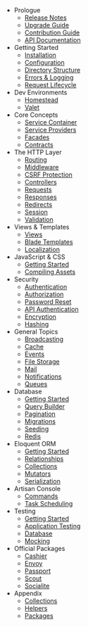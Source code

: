 - Prologue
    - [Release Notes](/docs/{{version}}/releases)
    - [Upgrade Guide](/docs/{{version}}/upgrade)
    - [Contribution Guide](/docs/{{version}}/contributions)
    - [API Documentation](/api/{{version}})
- Getting Started
    - [Installation](/docs/{{version}}/installation)
    - [Configuration](/docs/{{version}}/configuration)
    - [Directory Structure](/docs/{{version}}/structure)
    - [Errors & Logging](/docs/{{version}}/errors)
    - [Request Lifecycle](/docs/{{version}}/lifecycle)
- Dev Environments
    - [Homestead](/docs/{{version}}/homestead)
    - [Valet](/docs/{{version}}/valet)
- Core Concepts
    - [Service Container](/docs/{{version}}/container)
    - [Service Providers](/docs/{{version}}/providers)
    - [Facades](/docs/{{version}}/facades)
    - [Contracts](/docs/{{version}}/contracts)
- The HTTP Layer
    - [Routing](/docs/{{version}}/routing)
    - [Middleware](/docs/{{version}}/middleware)
    - [CSRF Protection](/docs/{{version}}/csrf)
    - [Controllers](/docs/{{version}}/controllers)
    - [Requests](/docs/{{version}}/requests)
    - [Responses](/docs/{{version}}/responses)
    - [Redirects](/docs/{{version}}/redirects)
    - [Session](/docs/{{version}}/session)
    - [Validation](/docs/{{version}}/validation)
- Views & Templates
    - [Views](/docs/{{version}}/views)
    - [Blade Templates](/docs/{{version}}/blade)
    - [Localization](/docs/{{version}}/localization)
- JavaScript & CSS
    - [Getting Started](/docs/{{version}}/frontend)
    - [Compiling Assets](/docs/{{version}}/elixir)
- Security
    - [Authentication](/docs/{{version}}/authentication)
    - [Authorization](/docs/{{version}}/authorization)
    - [Password Reset](/docs/{{version}}/passwords)
    - [API Authentication](/docs/{{version}}/passport)
    - [Encryption](/docs/{{version}}/encryption)
    - [Hashing](/docs/{{version}}/hashing)
- General Topics
    - [Broadcasting](/docs/{{version}}/broadcasting)
    - [Cache](/docs/{{version}}/cache)
    - [Events](/docs/{{version}}/events)
    - [File Storage](/docs/{{version}}/filesystem)
    - [Mail](/docs/{{version}}/mail)
    - [Notifications](/docs/{{version}}/notifications)
    - [Queues](/docs/{{version}}/queues)
- Database
    - [Getting Started](/docs/{{version}}/database)
    - [Query Builder](/docs/{{version}}/queries)
    - [Pagination](/docs/{{version}}/pagination)
    - [Migrations](/docs/{{version}}/migrations)
    - [Seeding](/docs/{{version}}/seeding)
    - [Redis](/docs/{{version}}/redis)
- Eloquent ORM
    - [Getting Started](/docs/{{version}}/eloquent)
    - [Relationships](/docs/{{version}}/eloquent-relationships)
    - [Collections](/docs/{{version}}/eloquent-collections)
    - [Mutators](/docs/{{version}}/eloquent-mutators)
    - [Serialization](/docs/{{version}}/eloquent-serialization)
- Artisan Console
    - [Commands](/docs/{{version}}/artisan)
    - [Task Scheduling](/docs/{{version}}/scheduling)
- Testing
    - [Getting Started](/docs/{{version}}/testing)
    - [Application Testing](/docs/{{version}}/application-testing)
    - [Database](/docs/{{version}}/database-testing)
    - [Mocking](/docs/{{version}}/mocking)
- Official Packages
    - [Cashier](/docs/{{version}}/billing)
    - [Envoy](/docs/{{version}}/envoy)
    - [Passport](/docs/{{version}}/passport)
    - [Scout](/docs/{{version}}/scout)
    - [Socialite](https://github.com/laravel/socialite)
- Appendix
    - [Collections](/docs/{{version}}/collections)
    - [Helpers](/docs/{{version}}/helpers)
    - [Packages](/docs/{{version}}/packages)
